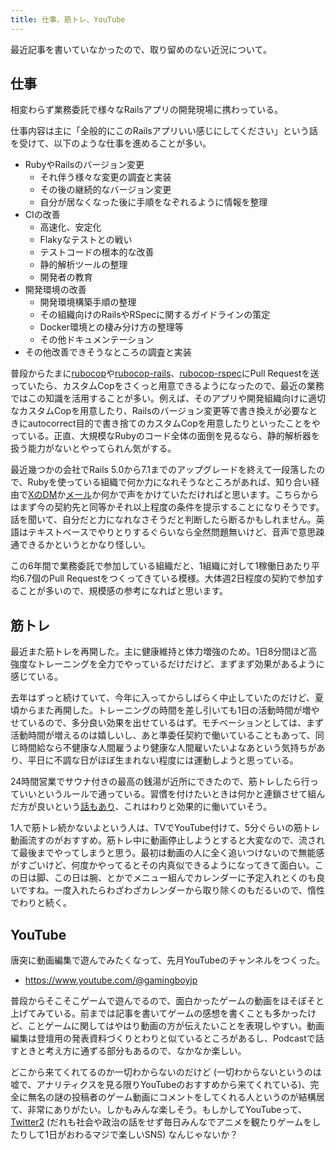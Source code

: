 ```yaml
---
title: 仕事、筋トレ、YouTube
---
```


最近記事を書いていなかったので、取り留めのない近況について。

## 仕事

相変わらず業務委託で様々なRailsアプリの開発現場に携わっている。

仕事内容は主に「全般的にこのRailsアプリいい感じにしてください」という話を受けて、以下のような仕事を進めることが多い。

- RubyやRailsのバージョン変更
    - それ伴う様々な変更の調査と実装
    - その後の継続的なバージョン変更
    - 自分が居なくなった後に手順をなぞれるように情報を整理
- CIの改善
    - 高速化、安定化
    - Flakyなテストとの戦い
    - テストコードの根本的な改善
    - 静的解析ツールの整理
    - 開発者の教育
- 開発環境の改善
    - 開発環境構築手順の整理
    - その組織向けのRailsやRSpecに関するガイドラインの策定
    - Docker環境との棲み分け方の整理等
    - その他ドキュメンテーション
- その他改善できそうなところの調査と実装

普段からたまに[rubocop](https://github.com/rubocop/rubocop/pulls?q=author%3Ar7kamura+)や[rubocop-rails](https://github.com/rubocop/rubocop-rails/pulls?q=author%3Ar7kamura+)、[rubocop-rspec](https://github.com/rubocop/rubocop-rspec/pulls?q=author%3Ar7kamura+)にPull Requestを送っていたら、カスタムCopをさくっと用意できるようになったので、最近の業務ではこの知識を活用することが多い。例えば、そのアプリや開発組織向けに適切なカスタムCopを用意したり、Railsのバージョン変更等で書き換えが必要なときにautocorrect目的で書き捨てのカスタムCopを用意したりといったことをやっている。正直、大規模なRubyのコード全体の面倒を見るなら、静的解析器を扱う能力がないとやってられん気がする。

最近幾つかの会社でRails 5.0から7.1までのアップグレードを終えて一段落したので、Rubyを使っている組織で何か力になれそうなところがあれば、知り合い経由で[XのDM](https://twitter.com/r7kamura)か[メール](mailto://r7kamura@gmail.com)か何かで声をかけていただければと思います。こちらからはまず今の契約先と同等かそれ以上程度の条件を提示することになりそうです。話を聞いて、自分だと力になれなさそうだと判断したら断るかもしれません。英語はテキストベースでやりとりするぐらいなら全然問題無いけど、音声で意思疎通できるかというとかなり怪しい。

この6年間で業務委託で参加している組織だと、1組織に対して1稼働日あたり平均6.7個のPull Requestをつくってきている模様。大体週2日程度の契約で参加することが多いので、規模感の参考になればと思います。

## 筋トレ

最近また筋トレを再開した。主に健康維持と体力増強のため。1日8分間ほど高強度なトレーニングを全力でやっているだけだけど、まずまず効果があるように感じている。

去年はずっと続けていて、今年に入ってからしばらく中止していたのだけど、夏頃からまた再開した。トレーニングの時間を差し引いても1日の活動時間が増やせているので、多分良い効果を出せているはず。モチベーションとしては、まず活動時間が増えるのは嬉しいし、あと準委任契約で働いていることもあって、同じ時間給なら不健康な人間雇うより健康な人間雇いたいよなあという気持ちがあり、平日に不調な日がほぼ生まれない程度には運動しようと思っている。

24時間営業でサウナ付きの最高の銭湯が近所にできたので、筋トレしたら行っていいというルールで通っている。習慣を付けたいときは何かと連鎖させて組んだ方が良いという[話もあり](https://www.amazon.co.jp/dp/B07YY2WV6K)、これはわりと効果的に働いていそう。

1人で筋トレ続かないよという人は、TVでYouTube付けて、5分ぐらいの筋トレ動画流すのがおすすめ。筋トレ中に動画停止しようとすると大変なので、流されて最後までやってしまうと思う。最初は動画の人に全く追いつけないので無能感がすごいけど、何度かやってるとその内真似できるようになってきて面白い。この日は脚、この日は腕、とかでメニュー組んでカレンダーに予定入れとくのも良いですね。一度入れたらわざわざカレンダーから取り除くのもだるいので、惰性でわりと続く。

## YouTube

唐突に動画編集で遊んでみたくなって、先月YouTubeのチャンネルをつくった。

- <https://www.youtube.com/@gamingboyjp>

普段からそこそこゲームで遊んでるので、面白かったゲームの動画をほそぼそと上げてみている。前までは記事を書いてゲームの感想を書くことも多かったけど、ことゲームに関してはやはり動画の方が伝えたいことを表現しやすい。動画編集は登壇用の発表資料づくりとわりと似ているところがあるし、Podcastで話すときと考え方に通ずる部分もあるので、なかなか楽しい。

どこから来てくれてるのか一切わからないのだけど (一切わからないというのは嘘で、アナリティクスを見る限りYouTubeのおすすめから来てくれている)、完全に無名の謎の投稿者のゲーム動画にコメントをしてくれる人というのが結構居て、非常にありがたい。しかもみんな楽しそう。もしかしてYouTubeって、[Twitter2](https://dic.nicovideo.jp/a/twitter2) (だれも社会や政治の話をせず毎日みんなでアニメを観たりゲームをしたりして1日がおわるマジで楽しいSNS) なんじゃないか？
